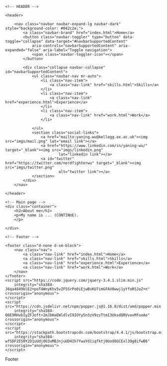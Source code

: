 <!DOCTYPE html>
<html lang="en">

<head>
    <meta charset="utf-8">
    <meta name="viewport" content="width=device-width" />
    <title>Home</title>
    <link rel="stylesheet" href="assets/stylesheets/main.css">
    <link rel="stylesheet" href="https://stackpath.bootstrapcdn.com/bootstrap/4.4.1/css/bootstrap.min.css"
        integrity="sha384-Vkoo8x4CGsO3+Hhxv8T/Q5PaXtkKtu6ug5TOeNV6gBiFeWPGFN9MuhOf23Q9Ifjh" crossorigin="anonymous">
</head>

<body>

    <!-- HEADER -->

    <header>

        <nav class="navbar navbar-expand-lg navbar-dark" style="background-color: #042c2e;">
            <a class="navbar-brand" href="index.html">Home</a>
            <button class="navbar-toggler" type="button" data-toggle="collapse" data-target="#navbarSupportedContent"
                aria-controls="navbarSupportedContent" aria-expanded="false" aria-label="Toggle navigation">
                <span class="navbar-toggler-icon"></span>
            </button>

            <div class="collapse navbar-collapse" id="navbarSupportedContent">
                <ul class="navbar-nav mr-auto">
                    <li class="nav-item">
                        <a class="nav-link" href="skills.html">Skills</a>
                    </li>
                    <li class="nav-item">
                        <a class="nav-link" href="experience.html">Experience</a>
                    </li>
                    <li class="nav-item">
                        <a class="nav-link" href="work.html">Work</a>
                    </li>

                </ul>
                <section class="social-links">
                    <a href="mailto:yaning.wu@kellogg.ox.ac.uk"><img src="imgs/mail.png" lat="email link"></a>
                    <a href="https://www.linkedin.com/in/yaning-wu/" target="_blank"><img src="imgs/linkedin.png"
                            lat="linkedin link"></a>
                    <a id="twitter" href="https://twitter.com/nerdfighterwu" target="_blank"><img src="imgs/twitter.png"
                            alt="twitter link"></a>
                </section>
            </div>
        </nav>

    </header>

    <!-- Main page -->
    <div class="container">
        <h2>About me</h2>
        <p>My name is ... (CONTINUE).
        </p>

    </div>

    <!-- Footer -->

    <footer class="d-none d-sm-block">
        <nav class="nav">
            <a class="nav-link" href="index.html">Home</a>
            <a class="nav-link" href="skills.html">Skills</a>
            <a class="nav-link" href="experience.html">Experience</a>
            <a class="nav-link" href="work.html">Work</a>
        </nav>
    </footer>
    <script src="https://code.jquery.com/jquery-3.4.1.slim.min.js"
        integrity="sha384-J6qa4849blE2+poT4WnyKhv5vZF5SrPo0iEjwBvKU7imGFAV0wwj1yYfoRSJoZ+n" crossorigin="anonymous">
    </script>
    <script src="https://cdn.jsdelivr.net/npm/popper.js@1.16.0/dist/umd/popper.min.js"
        integrity="sha384-Q6E9RHvbIyZFJoft+2mJbHaEWldlvI9IOYy5n3zV9zzTtmI3UksdQRVvoxMfooAo" crossorigin="anonymous">
    </script>
    <script src="https://stackpath.bootstrapcdn.com/bootstrap/4.4.1/js/bootstrap.min.js"
        integrity="sha384-wfSDF2E50Y2D1uUdj0O3uMBJnjuUD4Ih7YwaYd1iqfktj0Uod8GCExl3Og8ifwB6" crossorigin="anonymous">
    </script>
</body>

</html>
Footer

